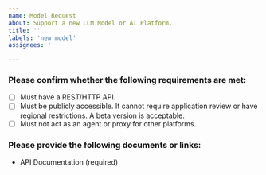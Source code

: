 ```yaml
---
name: Model Request
about: Support a new LLM Model or AI Platform.
title: ''
labels: 'new model'
assignees: ''

---
```


### Please confirm whether the following requirements are met:

- [ ] Must have a REST/HTTP API.
- [ ] Must be publicly accessible. It cannot require application review or have regional restrictions. A beta version is acceptable.
- [ ] Must not act as an agent or proxy for other platforms.

<!-- If the API is compatible with OpenAI's API, you can access it using the `openai-compatible` client. -->

### Please provide the following documents or links:

- API Documentation (required)